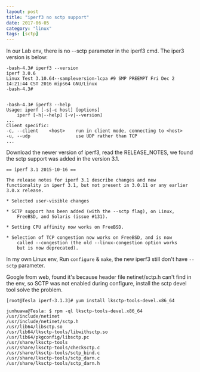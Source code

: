 ```yaml
---
layout: post
title: "iperf3 no sctp support"
date: 2017-06-05
category: "linux" 
tags: [sctp]
---
```


In our Lab env, there is no --sctp parameter in the iperf3 cmd. The iper3
version is below:

    -bash-4.3# iperf3 --version
    iperf 3.0.6
    Linux Test 3.10.64--sampleversion-lcpa #9 SMP PREEMPT Fri Dec 2 14:21:44 CST 2016 mips64 GNU/Linux
    -bash-4.3# 


    -bash-4.3# iperf3 --help   
    Usage: iperf [-s|-c host] [options]
        iperf [-h|--help] [-v|--version]
    ...
    Client specific:
    -c, --client    <host>    run in client mode, connecting to <host>
    -u, --udp                 use UDP rather than TCP
    ...

Download the newer version of iperf3, read the RELEASE_NOTES, we found the sctp support was added in the version 3.1.

    == iperf 3.1 2015-10-16 ==

    The release notes for iperf 3.1 describe changes and new
    functionality in iperf 3.1, but not present in 3.0.11 or any earlier
    3.0.x release.

    * Selected user-visible changes

    * SCTP support has been added (with the --sctp flag), on Linux,
        FreeBSD, and Solaris (issue #131).

    * Setting CPU affinity now works on FreeBSD.

    * Selection of TCP congestion now works on FreeBSD, and is now
        called --congestion (the old --linux-congestion option works
        but is now deprecated).

In my own Linux env, Run `configure` & `make`, the  new iperf3 still don't have `--sctp` parameter. 

Google from web, found it's because header file netinet/sctp.h can't find in
the env, so SCTP was not enabled during configure, install the sctp devel tool solve the
problem. 

    [root@Tesla iperf-3.1.3]# yum install lksctp-tools-devel.x86_64

    junhuawa@Tesla: $ rpm -ql lksctp-tools-devel.x86_64
    /usr/include/netinet
    /usr/include/netinet/sctp.h
    /usr/lib64/libsctp.so
    /usr/lib64/lksctp-tools/libwithsctp.so
    /usr/lib64/pkgconfig/libsctp.pc
    /usr/share/lksctp-tools
    /usr/share/lksctp-tools/checksctp.c
    /usr/share/lksctp-tools/sctp_bind.c
    /usr/share/lksctp-tools/sctp_darn.c
    /usr/share/lksctp-tools/sctp_darn.h




